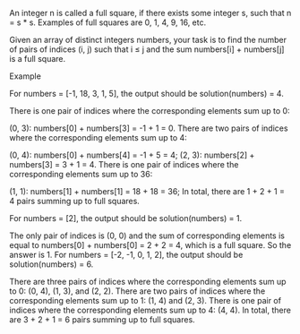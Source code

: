 An integer n is called a full square, if there exists some integer s, such that n = s * s. Examples of full squares are 0, 1, 4, 9, 16, etc.

Given an array of distinct integers numbers, your task is to find the number of pairs of indices (i, j) such that i ≤ j and the sum numbers[i] + numbers[j] is a full square.

Example

For numbers = [-1, 18, 3, 1, 5], the output should be solution(numbers) = 4.

There is one pair of indices where the corresponding elements sum up to 0:

(0, 3): numbers[0] + numbers[3] = -1 + 1 = 0.
There are two pairs of indices where the corresponding elements sum up to 4:

(0, 4): numbers[0] + numbers[4] = -1 + 5 = 4;
(2, 3): numbers[2] + numbers[3] = 3 + 1 = 4.
There is one pair of indices where the corresponding elements sum up to 36:

(1, 1): numbers[1] + numbers[1] = 18 + 18 = 36;
In total, there are 1 + 2 + 1 = 4 pairs summing up to full squares.

For numbers = [2], the output should be solution(numbers) = 1.

The only pair of indices is (0, 0) and the sum of corresponding elements is equal to numbers[0] + numbers[0] = 2 + 2 = 4, which is a full square. So the answer is 1.
For numbers = [-2, -1, 0, 1, 2], the output should be solution(numbers) = 6.

There are three pairs of indices where the corresponding elements sum up to 0: (0, 4), (1, 3), and (2, 2).
There are two pairs of indices where the corresponding elements sum up to 1: (1, 4) and (2, 3).
There is one pair of indices where the corresponding elements sum up to 4: (4, 4).
In total, there are 3 + 2 + 1 = 6 pairs summing up to full squares.
